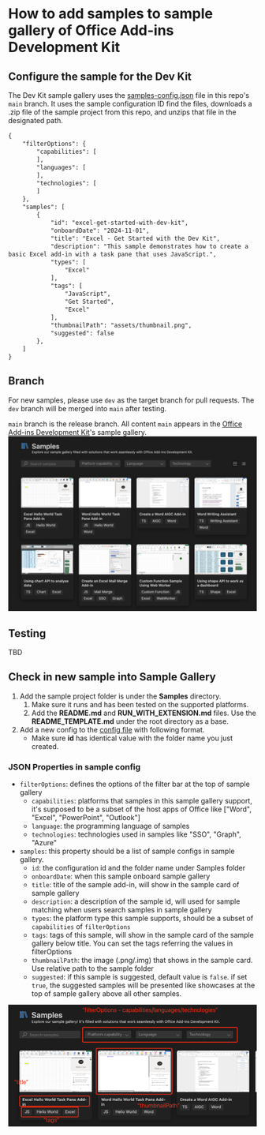 # How to add samples to sample gallery of Office Add-ins Development Kit

## Configure the sample for the Dev Kit

The Dev Kit sample gallery uses the [samples-config.json](./.config/sample-config.json) file in this repo's `main` branch. It uses the sample configuration ID find the files, downloads a .zip file of the sample project from this repo, and unzips that file in the designated path.
```
{
    "filterOptions": {
        "capabilities": [
        ],
        "languages": [
        ],
        "technologies": [
        ]
    },
    "samples": [
        {
            "id": "excel-get-started-with-dev-kit",
            "onboardDate": "2024-11-01",
            "title": "Excel - Get Started with the Dev Kit",
            "description": "This sample demonstrates how to create a basic Excel add-in with a task pane that uses JavaScript.",
            "types": [
                "Excel"
            ],
            "tags": [
                "JavaScript",
                "Get Started",
                "Excel"
            ],
            "thumbnailPath": "assets/thumbnail.png",
            "suggested": false
        },
    ]
}
```

## Branch

For new samples, please use `dev` as the target branch for pull requests. The `dev` branch will be merged into `main` after testing.

`main` branch is the release branch. All content `main` appears in the [Office Add-ins Development Kit](https://marketplace.visualstudio.com/items?itemName=msoffice.microsoft-office-add-in-debugger)'s sample gallery.
![The Office Add-ins Dev Kit sample gallery in VS Code.](assets/sample_gallery.png)

## Testing

TBD

## Check in new sample into Sample Gallery

1. Add the sample project folder is under the **Samples** directory.
    1. Make sure it runs and has been tested on the supported platforms.
    2. Add the **README.md** and **RUN_WITH_EXTENSION.md** files. Use the **README_TEMPLATE.md** under the root directory as a base.
2. Add a new config to the [config file](./.config/sample-config.json) with following format.
    * Make sure **id** has identical value with the folder name you just created.

### JSON Properties in sample config

* `filterOptions`: defines the options of the filter bar at the top of sample gallery
    * `capabilities`: platforms that samples in this sample gallery support, it's supposed to be a subset of the host apps of Office like ["Word", "Excel", "PowerPoint", "Outlook"]
    * `language`: the programming language of samples
    * `technologies`: technologies used in samples like "SSO", "Graph", "Azure"
* `samples`: this property should be a list of sample configs in sample gallery.
    * `id`: the configuration id and the folder name under Samples folder
    * `onboardDate`: when this sample onboard sample gallery
    * `title`: title of the sample add-in, will show in the sample card of sample gallery
    * `description`: a description of the sample id, will used for sample matching when users search samples in sample gallery
    * `types`: the platform type this sample supports, should be a subset of `capabilities` of `filterOptions`
    * `tags`: tags of this sample, will show in the sample card of the sample gallery below title. You can set the tags referring the values in filterOptions
    * `thumbnailPath`: the image (.png/.img) that shows in the sample card. Use relative path to the sample folder
    * `suggested`: if this sample is suggested, default value is `false`. if set `true`, the suggested samples will be presented like showcases at the top of sample gallery above all other samples.

![The Office Add-ins Dev Kit sample gallery with the parts of the UI labelled with corresponding JSON properties.](assets/config_definition.png)